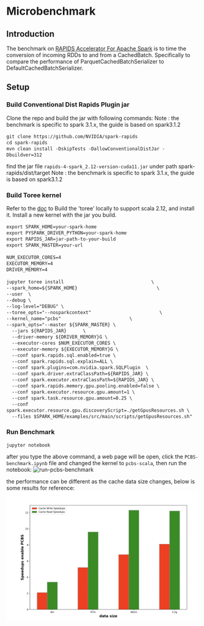 # Microbenchmark

## Introduction

The benchmark on [RAPIDS Accelerator For Apache Spark](https://nvidia.github.io/spark-rapids/) is to time the
conversion of incoming RDDs to and from a CachedBatch. Specifically to compare the performance of
ParquetCachedBatchSerializer to DefaultCachedBatchSerializer.

## Setup

### Build Conventional Dist Rapids Plugin jar

Clone the repo and build the jar with following commands:
Note : the benchmark is specific to spark 3.1.x, the guide is based on spark3.1.2
``` 
git clone https://github.com/NVIDIA/spark-rapids
cd spark-rapids
mvn clean install -DskipTests -DallowConventionalDistJar -Dbuildver=312
```
find the jar file `rapids-4-spark_2.12-version-cuda11.jar` under path spark-rapids/dist/target
Note : the benchmark is specific to spark 3.1.x, the guide is based on spark3.1.2
### Build Toree kernel

Refer to the [doc](/docs/get-started/xgboost-examples/notebook/toree.md) to Build the 
'toree' locally to support scala 2.12, and install it.
Install a new kernel with the jar you build.
```
export SPARK_HOME=your-spark-home
export PYSPARK_DRIVER_PYTHON=your-spark-home
export RAPIDS_JAR=jar-path-to-your-build
export SPARK_MASTER=your-url

NUM_EXECUTOR_CORES=4
EXECUTOR_MEMORY=4
DRIVER_MEMORY=4

jupyter toree install                                \
--spark_home=${SPARK_HOME}                             \
--user  \
--debug \
--log-level="DEBUG" \
--toree_opts="--nosparkcontext"                         \
--kernel_name="pcbs"                         \
--spark_opts="--master ${SPARK_MASTER} \
  --jars ${RAPIDS_JAR}      \
  --driver-memory ${DRIVER_MEMORY}G \
  --executor-cores $NUM_EXECUTOR_CORES \
  --executor-memory ${EXECUTOR_MEMORY}G \
  --conf spark.rapids.sql.enabled=true \
  --conf spark.rapids.sql.explain=ALL \
  --conf spark.plugins=com.nvidia.spark.SQLPlugin  \
  --conf spark.driver.extraClassPath=${RAPIDS_JAR} \
  --conf spark.executor.extraClassPath=${RAPIDS_JAR} \
  --conf spark.rapids.memory.gpu.pooling.enabled=false \
  --conf spark.executor.resource.gpu.amount=1 \
  --conf spark.task.resource.gpu.amount=0.25 \
  --conf spark.executor.resource.gpu.discoveryScript=./getGpusResources.sh \
  --files $SPARK_HOME/examples/src/main/scripts/getGpusResources.sh"
```
### Run Benchmark

``` 
jupyter notebook
``` 
after you type the above command, a web page will be open, click the `PCBS-benchmark.ipynb` file and
changed the kernel to `pcbs-scala`, then run the notebook:
![run-pcbs-benchmark](/docs/img/guides/pcbs-benchmark.gif)

the performance can be different as the cache data size changes, below is some results for reference:
![run-pcbs-benchmark](/docs/img/guides/pcbs-perf.png)

